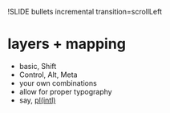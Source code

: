 !SLIDE bullets incremental transition=scrollLeft

# layers + mapping

* basic, Shift
* Control, Alt, Meta
* your own combinations
* allow for proper typography
* say, [pl(intl)](http://marcinwolinski.pl/keyboard/)
